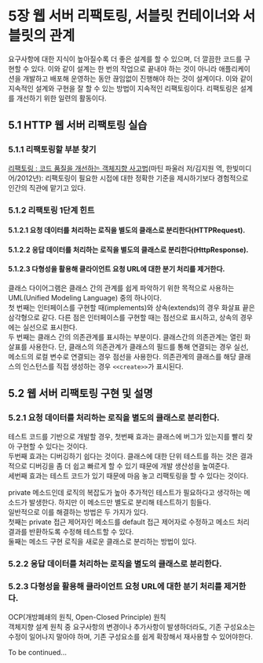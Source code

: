 # 5장 웹 서버 리팩토링, 서블릿 컨테이너와 서블릿의 관계

요구사항에 대한 지식이 높아질수록 더 좋은 설계를 할 수 있으며, 더 깔끔한 코드를 구현할 수 있다.
이와 같이 설계는 한 번의 작업으로 끝내야 하는 것이 아니라 애플리케이션을 개발하고 배포해 운영하는 동안 끊임없이 진행해야 하는 것이 설계이다.
이와 같이 지속적인 설계와 구현을 잘 할 수 있는 방법이 지속적인 리팩토링이다.
리팩토링은 설계를 개선하기 위한 일련의 활동이다.

## 5.1 HTTP 웹 서버 리팩토링 실습

### 5.1.1 리팩토링할 부분 찾기

[리팩토링 : 코드 품질을 개선하는 객체지향 사고법](http://www.yes24.com/Product/Goods/7951038)(마틴 파울러 저/김지원 역, 한빛미디어/2012년): 리팩토링이 필요한 시접에 대한 정확한 기준을 제시하기보다 경험적으로 인간의 직관에 맡기고 있다.

### 5.1.2 리팩토링 1단계 힌트

#### 5.1.2.1 요청 데이터를 처리하는 로직을 별도의 클래스로 분리한다(HTTPRequest).

#### 5.1.2.2 응답 데이터를 처리하는 로직을 별도의 클래스로 분리한다(HttpResponse).

#### 5.1.2.3 다형성을 활용해 클라이언트 요청 URL에 대한 분기 처리를 제거한다.

클래스 다이어그램은 클래스 간의 관계를 쉽게 파악하기 위한 목적으로 사용하는 UML(Unified Modeling Language) 중의 하나이다.   
첫 번째는 인터페이스를 구현할 때(implements)와 상속(extends)의 경우 화살표 끝은 삼각형으로 같다.
다른 점은 인터페이스를 구현할 때는 점선으로 표시하고, 상속의 경우에는 실선으로 표시한다.   
두 번째는 클래스 간의 의존관계를 표시하는 부분이다.
클래스간의 의존관계는 열린 화살표를 사용한다.
단, 클래스의 의존관계가 클래스의 필드를 통해 연결되는 경우 실선, 메소드의 로컬 변수로 연결되는 경우 점선을 사용한다.
의존관계의 클래스를 해당 클래스의 인스턴스를 직접 생성하는 경우 `<<create>>`가 표시된다.

## 5.2 웹 서버 리팩토링 구현 및 설명

### 5.2.1 요청 데이터를 처리하는 로직을 별도의 클래스로 분리한다.

테스트 코드를 기반으로 개발할 경우, 첫번째 효과는 클래스에 버그가 있는지를 빨리 찾아 구현할 수 있다는 것이다.  
두번째 효과는 디버깅하기 쉽다는 것이다.
클래스에 대한 단위 테스트를 하는 것은 결과적으로 디버깅을 좀 더 쉽고 빠르게 할 수 있기 때문에 개발 생산성을 높여준다.  
세번째 효과는 테스트 코드가 있기 때문에 마음 놓고 리팩토링을 할 수 있다는 것이다.

private 메소드인데 로직의 복잡도가 높아 추가적인 테스트가 필요하다고 생각하는 메소드가 발생한다.
하지만 이 메소드만 별도로 분리해 테스트하기 힘들다.  
일반적으로 이를 해결하는 방법은 두 가지가 있다.  
첫째는 private 접근 제어자인 메소드를 default 접근 제어자로 수정하고 메소드 처리 결과를 반환하도록 수정해 테스트할 수 있다.  
둘째는 메소드 구현 로직을 새로운 클래스로 분리하는 방법이 있다.

### 5.2.2 응답 데이터를 처리하는 로직을 별도의 클래스로 분리한다.

### 5.2.3 다형성을 활용해 클라이언트 요청 URL에 대한 분기 처리를 제거한다.

OCP(개방폐쇄의 원칙, Open-Closed Principle) 원칙  
객체지향 설계 원칙 중 요구사항의 변경이나 추가사항이 발생하더라도, 기존 구성요소는 수정이 일어나지 말아야 하며, 기존 구성요소를 쉽게 확장해서 재사용할 수 있어야한다.

To be continued...
